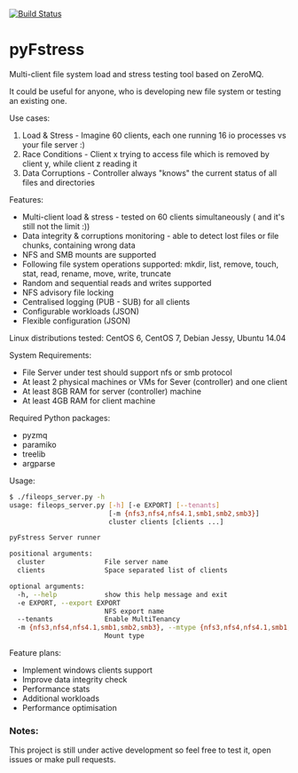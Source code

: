 [![Build Status](https://travis-ci.org/samuelsh/pyFstress.svg?branch=master)](https://travis-ci.org/samuelsh/pyFstress)

# pyFstress
Multi-client file system load and stress testing tool based on ZeroMQ.

It could be useful for anyone, who is developing new file system or testing an existing one.

Use cases:
1. Load & Stress - Imagine 60 clients, each one running 16 io processes vs your file server :)
2. Race Conditions - Client x trying to access file which is removed by client y, while client z reading it
3. Data Corruptions - Controller always "knows" the current status of all files and directories

Features:
* Multi-client load & stress - tested on 60 clients simultaneously ( and it's still not the limit :))
* Data integrity & corruptions monitoring - able to detect lost files or file chunks, containing wrong data
* NFS and SMB mounts are supported
* Following file system operations supported: mkdir, list, remove, touch, stat, read, rename, move,
  write, truncate
* Random and sequential reads and writes supported
* NFS advisory file locking
* Centralised logging (PUB - SUB) for all clients
* Configurable workloads (JSON)
* Flexible configuration (JSON)

Linux distributions tested: CentOS 6, CentOS 7, Debian Jessy, Ubuntu 14.04

System Requirements:
* File Server under test should support nfs or smb protocol
* At least 2 physical machines or VMs for Sever (controller) and one client
* At least 8GB RAM for server (controller) machine
* At least 4GB RAM for client machine

Required Python packages:
* pyzmq
* paramiko
* treelib
* argparse

Usage:
```bash
$ ./fileops_server.py -h
usage: fileops_server.py [-h] [-e EXPORT] [--tenants]
                         [-m {nfs3,nfs4,nfs4.1,smb1,smb2,smb3}]
                         cluster clients [clients ...]

pyFstress Server runner

positional arguments:
  cluster               File server name
  clients               Space separated list of clients

optional arguments:
  -h, --help            show this help message and exit
  -e EXPORT, --export EXPORT
                        NFS export name
  --tenants             Enable MultiTenancy
  -m {nfs3,nfs4,nfs4.1,smb1,smb2,smb3}, --mtype {nfs3,nfs4,nfs4.1,smb1,smb2,smb3}
                        Mount type

```

Feature plans:
* Implement windows clients support
* Improve data integrity check
* Performance stats
* Additional workloads
* Performance optimisation

### Notes: ###
This project is still under active development so feel free to test it, open issues or make pull requests.
